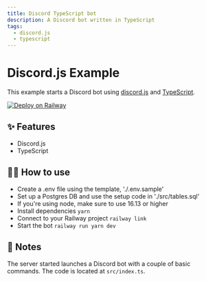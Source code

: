 ```yaml
---
title: Discord TypeScript bot
description: A Discord bot written in TypeScript
tags:
  - discord.js
  - typescript
---
```


# Discord.js Example

This example starts a Discord bot using [discord.js](https://discord.js.org) and [TypeScript](https://www.typescriptlang.org/).

[![Deploy on Railway](https://railway.app/button.svg)](https://railway.app/new?template=https%3A%2F%2Fgithub.com%2Frailwayapp%2Fexamples%2Ftree%2Fmaster%2Fexamples%2Fdiscordjs-typescript&envs=DISCORD_TOKEN&DISCORD_TOKENDesc=Token+of+your+Discord+bot)

## ✨ Features

- Discord.js
- TypeScript

## 💁‍♀️ How to use

- Create a .env file using the template, './.env.sample'
- Set up a Postgres DB and use the setup code in './src/tables.sql'
- If you're using node, make sure to use 16.13 or higher
- Install dependencies `yarn`
- Connect to your Railway project `railway link`
- Start the bot `railway run yarn dev`

## 📝 Notes

The server started launches a Discord bot with a couple of basic commands. The code is located at `src/index.ts`.
